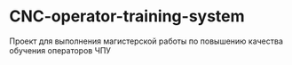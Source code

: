 # CNC-operator-training-system
Проект для выполнения магистерской работы по повышению качества обучения операторов ЧПУ
